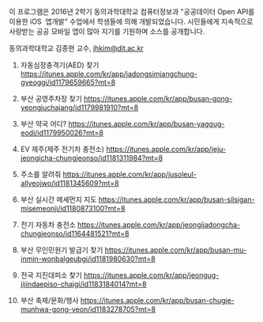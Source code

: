 이 프로그램은 2016년 2햑기 동의과학대학교 컴퓨터정보과 "공공데이터 Open API를 이용한 iOS  앱개발" 수업에서 학생들에 의해 개발되었습니다. 시민들에게 지속적으로 사랑받는 공공 모바일 앱이  많아 지기를 기원하며 소스를 공개합니다. 

동의과학대학교 김종현 교수, jhkim@dit.ac.kr

1. 자동심장충격기(AED) 찾기 https://itunes.apple.com/kr/app/jadongsimjangchung-gyeoggi/id1179659665?mt=8

2. 부산 공영주차장 찾기 https://itunes.apple.com/kr/app/busan-gong-yeongjuchajang/id1179981910?mt=8

3. 부산 약국 어디? https://itunes.apple.com/kr/app/busan-yaggug-eodi/id1179950026?mt=8

4. EV 제주(제주 전기차 충전소) https://itunes.apple.com/kr/app/jeju-jeongicha-chungjeonso/id1181311984?mt=8

5. 주소를 알려줘 https://itunes.apple.com/kr/app/jusoleul-allyeojwo/id1181345609?mt=8

6. 부산 실시간 메세먼지 지도 https://itunes.apple.com/kr/app/busan-silsigan-misemeonji/id1180873100?mt=8

7. 전기 자동차 충전소 https://itunes.apple.com/kr/app/jeongijadongcha-chungjeonso/id1164481521?mt=8

8. 부산 무인민원기 발급기 찾기 https://itunes.apple.com/kr/app/busan-mu-inmin-wonbalgeubgi/id1181980630?mt=8

9. 전국 지진대피소 찾기 https://itunes.apple.com/kr/app/jeongug-jijindaepiso-chajgi/id1183184014?mt=8

10. 부산 축제/문화/행사 https://itunes.apple.com/kr/app/busan-chugje-munhwa-gong-yeon/id1183278705?mt=8


